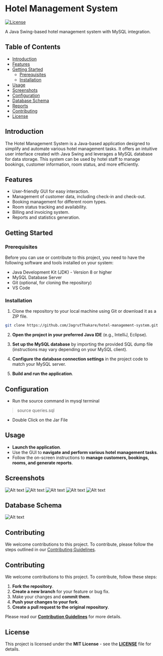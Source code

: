 # Hotel Management System

[![License](https://img.shields.io/badge/license-MIT-blue.svg)](LICENSE.md)

A Java Swing-based hotel management system with MySQL integration.

## Table of Contents
- [Introduction](#introduction)
- [Features](#features)
- [Getting Started](#getting-started)
  - [Prerequisites](#prerequisites)
  - [Installation](#installation)
- [Usage](#usage)
- [Screenshots](#screenshots)
- [Configuration](#configuration)
- [Database Schema](#database-schema)
- [Reports](#reports)
- [Contributing](#contributing)
- [License](#license)

## Introduction

The Hotel Management System is a Java-based application designed to simplify and automate various hotel management tasks. It offers an intuitive user interface created with Java Swing and leverages a MySQL database for data storage. This system can be used by hotel staff to manage bookings, customer information, room status, and more efficiently.

## Features

- User-friendly GUI for easy interaction.
- Management of customer data, including check-in and check-out.
- Booking management for different room types.
- Room status tracking and availability.
- Billing and invoicing system.
- Reports and statistics generation.

## Getting Started

### Prerequisites

Before you can use or contribute to this project, you need to have the following software and tools installed on your system:

- Java Development Kit (JDK) - Version 8 or higher
- MySQL Database Server
- Git (optional, for cloning the repository)
- VS Code

### Installation

1. Clone the repository to your local machine using Git or download it as a ZIP file.

```bash
git clone https://github.com/JagrutThakare/hotel-management-system.git
```

2. **Open the project in your preferred Java IDE** (e.g., IntelliJ, Eclipse).

3. **Set up the MySQL database** by importing the provided SQL dump file (instructions may vary depending on your MySQL client).

4. **Configure the database connection settings** in the project code to match your MySQL server.

5. **Build and run the application**.

## Configuration
- Run the source command in mysql terminal
> source queries.sql

- Double Click on the Jar File

## Usage

- **Launch the application**.
- Use the GUI to **navigate and perform various hotel management tasks**.
- Follow the on-screen instructions to **manage customers, bookings, rooms, and generate reports**.

## Screenshots
![Alt text](images/img2.png)
![Alt text](images/img3.png)
![Alt text](images/img4.png)
![Alt text](images/img5.png)
![Alt text](images/img6.png)


## Database Schema
![Alt text](images/img1.png)

## Contributing
We welcome contributions to this project. To contribute, please follow the steps outlined in our [Contributing Guidelines](CONTRIBUTING.md).

## Contributing

We welcome contributions to this project. To contribute, follow these steps:

1. **Fork the repository**.
2. **Create a new branch** for your feature or bug fix.
3. Make your changes and **commit them**.
4. **Push your changes to your fork**.
5. **Create a pull request to the original repository**.

Please read our **[Contribution Guidelines](CONTRIBUTING.md)** for more details.

## License

This project is licensed under the **MIT License** - see the **[LICENSE](LICENSE)** file for details.

